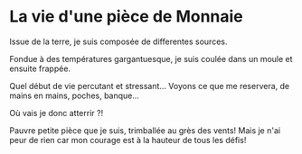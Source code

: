# La vie d'une pièce de Monnaie

Issue de la terre, je suis composée de differentes sources.

Fondue à des températures gargantuesque, je suis coulée dans un moule et ensuite frappée.

Quel début de vie percutant et stressant...
Voyons ce que me reservera, de mains en mains, poches, banque...

Où vais je donc atterrir ?!

Pauvre petite pièce que je suis, trimballée au grès des vents! Mais je n'ai peur de rien car mon courage est à la hauteur de tous les défis!